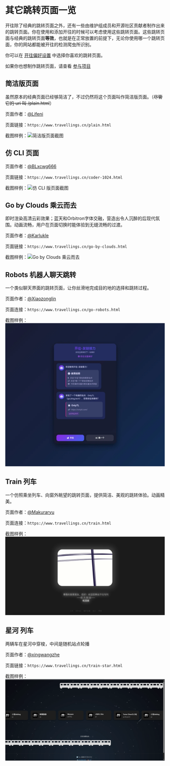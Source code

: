 # 其它跳转页面一览

开往除了经典的跳转页面之外，还有一些由维护组成员和开源社区贡献者制作出来的跳转页面。你在使用和添加开往的时候可以考虑使用这些跳转页面。这些跳转页面与经典的跳转页面**等效**，也就是在正常放置的前提下，无论你使用哪一个跳转页面，你的网站都能被开往的检测爬虫所识别。

你可以在 [开往偏好设置](/preference) 中选择你喜欢的跳转页面。

如果你也想制作跳转页面，请查看 [参与项目](/docs/join#参与项目)

## 简洁版页面

虽然原本的经典页面已经够简洁了，不过仍然将这个页面叫作简洁版页面。（~~尽管它的 uri 叫 /plain.html~~）

页面作者：[@Lifeni](https://github.com/Lifeni) 

页面链接：`https://www.travellings.cn/plain.html`

截图样例：![简洁版页面截图](/assets/img/plain-page.webp "简洁版页面截图")

## 仿 CLI 页面

页面作者：[@BLxcwg666](https://github.com/BLxcwg666) 

页面链接：`https://www.travellings.cn/coder-1024.html` 

截图样例：![仿 CLI 版页面截图](/assets/img/coder1024-page.webp "仿 CLI 版页面截图")  

## Go by Clouds 乘云而去

即时渲染高清云彩效果；蓝天和Orbitron字体交融，营造出令人沉醉的后现代氛围。动画流畅，用户在页面切换时能体验到无缝流畅的过渡。

页面作者：[@Karlukle](https://www.karlukle.site) 

页面链接：`https://www.travellings.cn/go-by-clouds.html` 

截图样例：![Go by Clouds 乘云而去](/assets/img/go-by-clouds-page.webp "Go by Clouds 乘云而去")

## Robots 机器人聊天跳转

一个类似聊天界面的跳转页面，让你丝滑地完成目的地的选择和跳转过程。

页面作者：[@Xiaozonglin](https://github.com/Xiaozonglin) 

页面连接：`https://www.travellings.cn/go-robots.html`

截图样例：![Robots 机器人聊天跳转](/assets/img/go-robots-page.webp  "Robots 机器人聊天跳转")

## Train 列车

一个仿照乘坐列车、向窗外眺望的跳转页面，提供简洁、美观的跳转体验。动画精美。

页面作者：[@Makuraryu](https://github.com/Makuraryu)

页面连接：`https://www.travellings.cn/train.html`

截图样例：![Train 列车](/assets/img/train-page.webp)

## 星河 列车

两辆车在星河中穿梭，中间是随机站点轮播

页面作者：[@xingwangzhe](https://github.com/xingwangzhe)

页面链接：`https://www.travellings.cn/train-star.html`

截图样例：![星河 列车](/assets/img/train-star-page.webp)